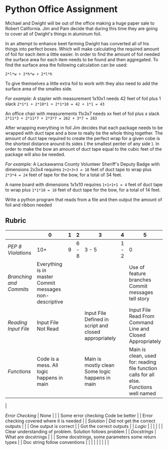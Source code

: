 # Python Office Assignment
Michael and Dwight will be out of the office making a huge paper sale to Robert California. Jim and Pam decide that during this time they are going to cover all of Dwight's things in aluminum foil.

In an attempt to enhance beet farming Dwight has converted all of his things into perfect boxes. Which will make calculating the required amount of foil for each item a little easier. In order to find the amount of foil needed the surface area for each item needs to be found and then aggregated. To find the surface area the following calculation can be used:

`2*l*w + 2*h*w + 2*l*h`

To give themselves a little extra foil to work with they also need to add the surface area of the smalles side.

*For example:*
A stapler with measurement 1x10x1 needs 42 feet of foil plus 1 slack
  `2*1*1 + 2*10*1 + 2*1*10 = 42 + 1*1 = 43`
  
An office chair with measurements 11x3x7 needs xx feet of foil plus x slack
  `2*11*3 + 2*11*7 + 2*3*7 = 262 + 3*7 = 283`

After wrapping everything in foil Jim decides that each package needs to be wrapped with duct tape and a bow to really tie the whole thing together. The amount of duct tape required to create the perfect wrap for a given cobe is the shortest distance around its sides ( the smallest periter of any side ). In order to make the bow an amount of duct tape equal to the cubic feet of the package will also be needed.

*For example:*
A Lackawanna County Volunteer Sheriff's Deputy Badge with dimensions 2x3x4 requires `2+2+3+3 = 10` feet of duct tape to wrap  plus `2*3*4 = 24` feet of tape for the bow, for a total of 34 feet.

A name board with dimensions 1x1x10 requires `1+1+1+1 = 4` feet of duct tape to wrap plus `1*1*10 = 10` feet of duct tape  for the bow, for a total of 14 feet.

Write a python program that reads from a file and then output the amount of foil and ribbon needed

## Rubric

|                       	| 0                                                       	| 1 	| 2     	| 3                                                      	| 4     	| 5                                                                                       	|
|-----------------------	|---------------------------------------------------------	|---	|-------	|--------------------------------------------------------	|-------	|-----------------------------------------------------------------------------------------	|
| *PEP 8 Violations*      	| 10+                                                     	| 9 	| 6 - 8 	| 3 - 5                                                  	| 1 - 2 	| 0                                                                                       	|
| *Branching and Commits* 	| Everything is in master Commit messages non-descriptive 	|   	|       	|                                                        	|       	| Use of feature branches Commit messages tell story                                      	|
| *Reading Input File*    	| Input File Not Read                                     	|   	|       	| Input File Defined in script and closed appropriately  	|       	| Input File Read From Command Line and Closed Appropriately                              	|
| *Functions*             	| Code is a mess. All logic  happens in main              	|   	|       	| Main is mostly clean Some logic happens in main        	|       	| Main is clean, used for: reading file function calls for all else. Functions well named 	|
| 

*Error Checking*        	| None                                                    	|   	|       	|  Some error checking Code be better                    	|       	| Error checking covered where it is needed                                               	|
| *Solution*              	| Did not get the correct outputs                         	|   	|       	| One output is correct                                  	|       	| Got the correct outputs                                                                 	|
| *Logic*                 	|                                                         	|   	|       	|                                                        	|       	| Clear understanding of problem. Solution follows problem                                	|
| *Docstrings*            	| What are docstrings                                     	|   	|       	| Some docstrings, some parameters some return types     	|       	| Doc string follow conventions                                                           	|
|                       	|                                                         	|   	|       	|                                                        	|       	|                                                                                         	|
